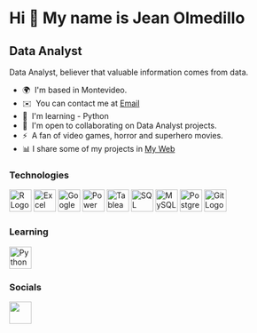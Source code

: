 Hi 👋 My name is Jean Olmedillo
===============================

Data Analyst
------------

Data Analyst, believer that valuable information comes from data.

* 🌍  I'm based in Montevideo.
* ✉️  You can contact me at [Email](mailto:jeanolmedillo@outlook.com)
* 🧠  I'm learning - Python
* 🤝  I'm open to collaborating on Data Analyst projects.
* ⚡  A fan of video games, horror and superhero movies.
* 📊  I share some of my projects in <a href="https://www.jmofuture.com/proyectos" target="_blank" rel="noopener">My Web</a>

### Technologies

<p align="left">
<img src = "https://user-images.githubusercontent.com/78714438/185481621-8c784799-365d-4c1f-a467-d02632b8572a.svg" width = 40px heigth = 40px alt = "R Logo" title = "R">
<img src = "https://user-images.githubusercontent.com/78714438/185477230-35d88297-8468-4098-adc9-be23b5f10f5a.svg" width = 40px heigth = 40px alt = "Excel Logo" title = "Excel">
<img src = "https://user-images.githubusercontent.com/78714438/185485499-9289be08-b6f1-444b-bcdf-e43e7bc01fec.svg" width = 40px heigth = 40px alt = "Google Sheet Logo" title = "Google Sheet">
<img src = "https://user-images.githubusercontent.com/78714438/185477857-65ec93d8-5bcb-4f6a-941e-ddb5ac30b318.svg" width = 40px heigth = 40px alt = "Power Bi Logo" title = "Power BI">
<img src = "https://user-images.githubusercontent.com/78714438/185478048-0da2380f-4d54-4164-b1bb-05ff0abdeb9b.svg" width = 40px heigth = 40px alt = "Tableau Logo" title = "Tableau">
<img src = "https://user-images.githubusercontent.com/78714438/185521614-932f07f0-eeb6-4d80-b2c5-764453a3647a.svg" width = 40px heigth = 40px alt = "SQL Server Logo" title = "SQL Server">
<img src = "https://github.com/Jmofuture/Jmofuture/assets/78714438/550d13b1-f44b-4884-aeb3-f2b45c820042.png" width = 40px heigth = 40px alt = "MySQL Logo" title = "MySQL">
<img src = "https://github.com/Jmofuture/Jmofuture/assets/78714438/2ca9dcac-e3fb-4c9a-8ed2-0e54c1c11fbb.png" width = 40px heigth = 40px alt = "Postgresql Logo" title = "Postgresql">
 <img src = "https://user-images.githubusercontent.com/78714438/186014971-964e41e9-764e-47a2-a6f2-f4e99d2394b0.svg" width = 40px heigth = 40px alt = "Git Logo" title = "Git">
</p>






### Learning

<p align="left">
<img src = "https://github.com/Jmofuture/Jmofuture/assets/78714438/3340685e-5ad1-4e9b-9795-bfe426af7b80.svg" width = 40px heigth = 40px alt = "Python Logo" title = "Python">



### Socials

<p align="left"> 
<a href="https://www.linkedin.com/in/jeanolmedillo/" target="_blank" rel="noreferrer"><img src="https://user-images.githubusercontent.com/78714438/185482011-a4e74434-058d-4353-80ef-e281ca2f6754.svg" width="40" height="40"/></a>
</p>



